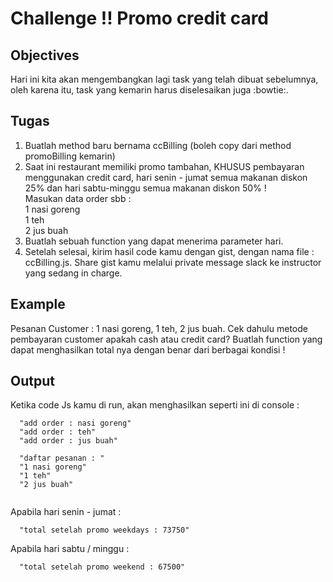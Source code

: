 # Challenge !! Promo credit card

## Objectives

Hari ini kita akan mengembangkan lagi task yang telah dibuat sebelumnya, oleh karena itu, task yang kemarin harus diselesaikan juga :bowtie:.

## Tugas
1. Buatlah method baru bernama ccBilling (boleh copy dari method promoBilling kemarin)
2. Saat ini restaurant memiliki promo tambahan, KHUSUS pembayaran menggunakan credit card, hari senin - jumat semua makanan diskon 25% dan hari sabtu-minggu semua makanan diskon 50% ! <br>
Masukan data order sbb : <br>
1 nasi goreng <br>
1 teh <br>
2 jus buah <br>
3. Buatlah sebuah function yang dapat menerima parameter hari.
3. Setelah selesai, kirim hasil code kamu dengan gist, dengan nama file : ccBilling.js. Share gist kamu melalui private message slack ke instructor yang sedang in charge.

## Example
Pesanan Customer : 1 nasi goreng, 1 teh, 2 jus buah.
Cek dahulu metode pembayaran customer apakah cash atau credit card?
Buatlah function yang dapat menghasilkan total nya dengan benar dari berbagai kondisi !

## Output
Ketika code Js kamu di run, akan menghasilkan seperti ini di console :
```
  "add order : nasi goreng"
  "add order : teh"
  "add order : jus buah"

  "daftar pesanan : "
  "1 nasi goreng"
  "1 teh"
  "2 jus buah"
  
```

Apabila hari senin - jumat :
```
  "total setelah promo weekdays : 73750"
```

Apabila hari sabtu / minggu :
```
  "total setelah promo weekend : 67500"
```
